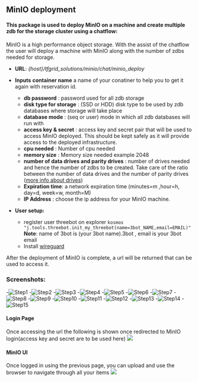 ## MinIO deployment

#### This package is used to deploy MinIO on a machine and create multiple zdb for the storage cluster using a chatflow:
MinIO is a high performance object storage. With the assist of the chatflow the user will deploy a machine with MinIO along with the number of zdbs needed for storage.

* **URL**: *{host}/tfgrid_solutions/minio/chat/minio_deploy*
* **Inputs**
    **container name** a name of your conatiner to help you to get it again with reservation id.
   - **db password** : password used for all zdb storage
   - **disk type for storage** : (SSD or HDD) disk type to be used by zdb databases where storage will take place
   - **database mode** : (seq or user) mode in which all zdb databases will run with
   - **access key & secret** : access key and secret pair that will be used to access MinIO deployed. This should be kept safely as it will provide access to the deployed infrastructure.
   - **cpu needed** : Number of cpu needed
   - **memory size** : Memory size needed example 2048
   - **number of data drives and parity drives** : number of drives needed and hence the number of zdbs to be created. Take care of the ratio between the number of data drives and the number of parity drives ([more info about drives](https://docs.min.io/docs/minio-erasure-code-quickstart-guide.html))
    - **Expiration time**: a network expiration time (minutes=m ,hour=h, day=d, week=w, month=M)
    - **IP Address** : choose the ip address for your MinIO machine.

* **User setup:**
    - register user threebot on explorer `kosmos "j.tools.threebot.init_my_threebot(name=3bot_NAME,email=EMAIL)"` **Note**: name of 3bot is (your 3bot name).3bot , email is your 3bot email
    - Install [wireguard](https://www.wireguard.com/install/)




After the deployment of MinIO is complete,  a url will be returned that can be used to access it.

### Screenshots:
   -![Step1](minio1.png)
   -![Step2](minio2.png)
   -![Step3](minio3.png)
   -![Step4](minio4.png)
   -![Step5](minio5.png)
   -![Step6](minio6.png)
   -![Step7](minio7.png)
   -![Step8](minio9.png)
   -![Step9](minio10.png)
   -![Step10](minio11.png)
   -![Step11](minio12.png)
   -![Step12](minio13.png)
   -![Step13](minio14.png)
   -![Step14](minio15.png)
   -![Step15](minio16.jpg)
#### Login Page
Once accessing the url the following is shown once redirected to MinIO login(access key and secret are to be used here)
![](login.png)

#### MinIO UI
Once logged in using the previous page, you can upload and use the browser to navigate through all your items
![](upload.png)
